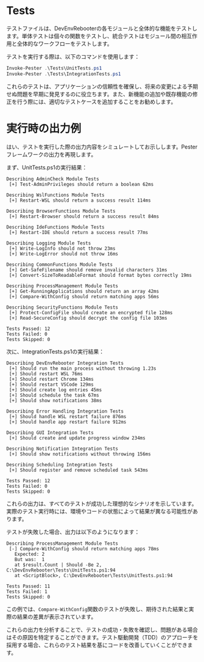 # Tests
テストファイルは、DevEnvRebooterの各モジュールと全体的な機能をテストします。単体テストは個々の関数をテストし、統合テストはモジュール間の相互作用と全体的なワークフローをテストします。

テストを実行する際は、以下のコマンドを使用します：

```powershell
Invoke-Pester .\Tests\UnitTests.ps1
Invoke-Pester .\Tests\IntegrationTests.ps1
```

これらのテストは、アプリケーションの信頼性を確保し、将来の変更による予期せぬ問題を早期に発見するのに役立ちます。また、新機能の追加や既存機能の修正を行う際には、適切なテストケースを追加することをお勧めします。


# 実行時の出力例
はい、テストを実行した際の出力内容をシミュレートしてお示しします。Pesterフレームワークの出力を再現します。

まず、UnitTests.ps1の実行結果：

```plaintext
Describing AdminCheck Module Tests
 [+] Test-AdminPrivileges should return a boolean 62ms

Describing WslFunctions Module Tests
 [+] Restart-WSL should return a success result 114ms

Describing BrowserFunctions Module Tests
 [+] Restart-Browser should return a success result 84ms

Describing IdeFunctions Module Tests
 [+] Restart-IDE should return a success result 77ms

Describing Logging Module Tests
 [+] Write-LogInfo should not throw 23ms
 [+] Write-LogError should not throw 16ms

Describing CommonFunctions Module Tests
 [+] Get-SafeFilename should remove invalid characters 31ms
 [+] Convert-SizeToReadableFormat should format bytes correctly 19ms

Describing ProcessManagement Module Tests
 [+] Get-RunningApplications should return an array 42ms
 [+] Compare-WithConfig should return matching apps 56ms

Describing SecurityFunctions Module Tests
 [+] Protect-ConfigFile should create an encrypted file 128ms
 [+] Read-SecureConfig should decrypt the config file 103ms

Tests Passed: 12
Tests Failed: 0
Tests Skipped: 0

```

次に、IntegrationTests.ps1の実行結果：

```plaintext
Describing DevEnvRebooter Integration Tests
 [+] Should run the main process without throwing 1.23s
 [+] Should restart WSL 76ms
 [+] Should restart Chrome 134ms
 [+] Should restart VSCode 129ms
 [+] Should create log entries 45ms
 [+] Should schedule the task 67ms
 [+] Should show notifications 38ms

Describing Error Handling Integration Tests
 [+] Should handle WSL restart failure 876ms
 [+] Should handle app restart failure 912ms

Describing GUI Integration Tests
 [+] Should create and update progress window 234ms

Describing Notification Integration Tests
 [+] Should show notifications without throwing 156ms

Describing Scheduling Integration Tests
 [+] Should register and remove scheduled task 543ms

Tests Passed: 12
Tests Failed: 0
Tests Skipped: 0

```

これらの出力は、すべてのテストが成功した理想的なシナリオを示しています。実際のテスト実行時には、環境やコードの状態によって結果が異なる可能性があります。

テストが失敗した場合、出力は以下のようになります：

```plaintext
Describing ProcessManagement Module Tests
 [-] Compare-WithConfig should return matching apps 78ms
   Expected: 2
   But was:  1
   at $result.Count | Should -Be 2, C:\DevEnvRebooter\Tests\UnitTests.ps1:94
   at <ScriptBlock>, C:\DevEnvRebooter\Tests\UnitTests.ps1:94

Tests Passed: 11
Tests Failed: 1
Tests Skipped: 0

```

この例では、`Compare-WithConfig`関数のテストが失敗し、期待された結果と実際の結果の差異が表示されています。

これらの出力を分析することで、テストの成功・失敗を確認し、問題がある場合はその原因を特定することができます。テスト駆動開発（TDD）のアプローチを採用する場合、これらのテスト結果を基にコードを改善していくことができます。